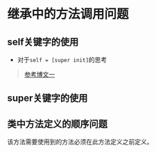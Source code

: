 # 继承中的方法调用问题

## self关键字的使用
- 对于`self = [super init]`的思考
>[参考博文一](https://www.jianshu.com/p/24be15c6c7f2)


## super关键字的使用

## 类中方法定义的顺序问题
该方法需要使用到的方法必须在此方法定义之前定义。

